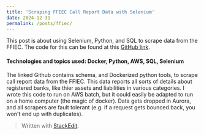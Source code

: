```yaml
---
title: 'Scraping FFIEC Call Report Data with Selenium'
date: 2024-12-31
permalink: /posts/ffiec/
---
```

This post is about using Selenium, Python, and SQL to scrape data from the FFIEC. The code for this can be found at this [GitHub link](https://github.com/garethmarkel/PRScs.jl).

#### Technologies and topics used: Docker, Python, AWS, SQL, Selenium


The linked Github contains schema, and Dockerized python tools, to scrape call report data from the FFIEC. This data reports all sorts of details about
registered banks, like thier assets and liabilities in various categories. I wrote this code to run on AWS batch, but it could easily be adapted to 
run on a home computer (the magic of docker). Data gets dropped in Aurora, and all scrapers are fault tolerant (e.g. if a request gets bounced back,
you won't end up with duplicates).


> Written with [StackEdit](https://stackedit.io/).